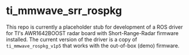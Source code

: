 # ti_mmwave_srr_rospkg

This repo is currently a placeholder stub for development of a ROS driver for TI's AWR1642BOOST radar board with Short-Range-Radar firmware installed. The current version of the driver is a copy of `ti_mmwave_rospkg_v1p5` that works with the out-of-box (demo) firmware.
